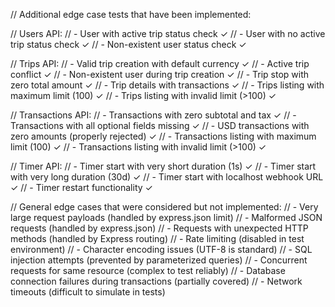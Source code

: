 // Additional edge case tests that have been implemented:

// Users API:
// - User with active trip status check ✓
// - User with no active trip status check ✓
// - Non-existent user status check ✓

// Trips API:
// - Valid trip creation with default currency ✓
// - Active trip conflict ✓
// - Non-existent user during trip creation ✓
// - Trip stop with zero total amount ✓
// - Trip details with transactions ✓
// - Trips listing with maximum limit (100) ✓
// - Trips listing with invalid limit (>100) ✓

// Transactions API:
// - Transactions with zero subtotal and tax ✓
// - Transactions with all optional fields missing ✓
// - USD transactions with zero amounts (properly rejected) ✓
// - Transactions listing with maximum limit (100) ✓
// - Transactions listing with invalid limit (>100) ✓

// Timer API:
// - Timer start with very short duration (1s) ✓
// - Timer start with very long duration (30d) ✓
// - Timer start with localhost webhook URL ✓
// - Timer restart functionality ✓

// General edge cases that were considered but not implemented:
// - Very large request payloads (handled by express.json limit)
// - Malformed JSON requests (handled by express.json)
// - Requests with unexpected HTTP methods (handled by Express routing)
// - Rate limiting (disabled in test environment)
// - Character encoding issues (UTF-8 is standard)
// - SQL injection attempts (prevented by parameterized queries)
// - Concurrent requests for same resource (complex to test reliably)
// - Database connection failures during transactions (partially covered)
// - Network timeouts (difficult to simulate in tests)
